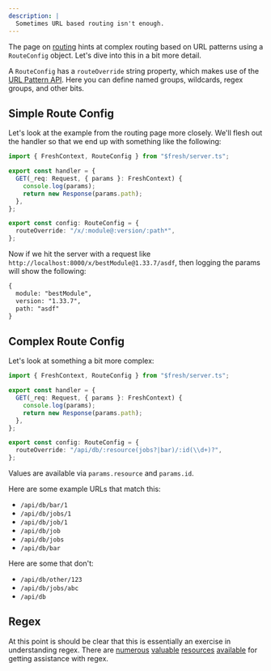 ```yaml
---
description: |
  Sometimes URL based routing isn't enough.
---
```


The page on [routing](/docs/concepts/routing) hints at complex routing based on
URL patterns using a `RouteConfig` object. Let's dive into this in a bit more
detail.

A `RouteConfig` has a `routeOverride` string property, which makes use of the
[URL Pattern API](https://developer.mozilla.org/en-US/docs/Web/API/URL_Pattern_API).
Here you can define named groups, wildcards, regex groups, and other bits.

## Simple Route Config

Let's look at the example from the routing page more closely. We'll flesh out
the handler so that we end up with something like the following:

```ts routes/x.tsx
import { FreshContext, RouteConfig } from "$fresh/server.ts";

export const handler = {
  GET(_req: Request, { params }: FreshContext) {
    console.log(params);
    return new Response(params.path);
  },
};

export const config: RouteConfig = {
  routeOverride: "/x/:module@:version/:path*",
};
```

Now if we hit the server with a request like
`http://localhost:8000/x/bestModule@1.33.7/asdf`, then logging the params will
show the following:

```txt Console output
{
  module: "bestModule",
  version: "1.33.7",
  path: "asdf"
}
```

## Complex Route Config

Let's look at something a bit more complex:

```ts routes/api.tsx
import { FreshContext, RouteConfig } from "$fresh/server.ts";

export const handler = {
  GET(_req: Request, { params }: FreshContext) {
    console.log(params);
    return new Response(params.path);
  },
};

export const config: RouteConfig = {
  routeOverride: "/api/db/:resource(jobs?|bar)/:id(\\d+)?",
};
```

Values are available via `params.resource` and `params.id`.

Here are some example URLs that match this:

- `/api/db/bar/1`
- `/api/db/jobs/1`
- `/api/db/job/1`
- `/api/db/job`
- `/api/db/jobs`
- `/api/db/bar`

Here are some that don't:

- `/api/db/other/123`
- `/api/db/jobs/abc`
- `/api/db`

## Regex

At this point is should be clear that this is essentially an exercise in
understanding regex. There are [numerous](https://regexr.com/) [valuable](https://extendsclass.com/regex-tester.html) 
[resources](https://regex101.com/) [available](https://chat.openai.com/) for
getting assistance with regex.
